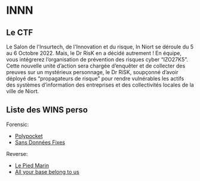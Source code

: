 # INNN

## Le CTF

Le Salon de l'Insurtech, de l'Innovation et du risque, In Niort se déroule du 5 au 6 Octobre 2022. Mais, le Dr RisK en a décidé autrement !
En équipe, vous intégrerez l’organisation de prévention des risques cyber “IZO27K5”. Cette nouvelle unité d’action sera chargée d’enquêter et de collecter des preuves sur un mystérieux personnage, le Dr RiSK, soupçonné d’avoir déployé des “propagateurs de risque” pour rendre vulnérables les actifs des systèmes d’information des entreprises et des collectivités locales de la ville de Niort.

## Liste des WINS perso

Forensic:
* [Polypocket](./tree/main/Forensic/Polypocket_RESOLU)
* [Sans Données Fixes](./tree/main/Forensic/Sans%20Données%20Fixes_RESOLU)

Reverse:
* [Le Pied Marin](./tree/main/Reverse/Le%20Pied%20Marin_RESOLU)
* [All your base belong to us](./tree/main/Reverse/All%20your%20base%20belong%20to%20us_RESOLU)

